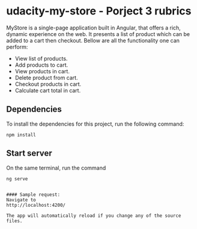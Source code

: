 

# udacity-my-store - Porject 3 rubrics
MyStore is a single-page application built in Angular, that offers a rich, dynamic experience on the web. It presents a list of product which can be added to a cart then checkout. Bellow are all the functionality one can perform:  
- View list of products.
- Add products to cart.
- View products in cart.
- Delete product from cart.
- Checkout products in cart.
- Calculate cart total in cart.

## Dependencies 

To install the dependencies for this project, run the following command: 
```
npm install
```

## Start server
On the same terminal, run the command
   ```
ng serve
     

#### Sample request:
Navigate to 
http://localhost:4200/

The app will automatically reload if you change any of the source files.

